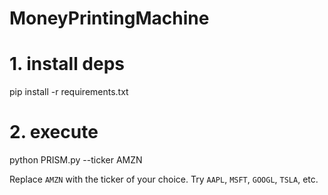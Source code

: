 # MoneyPrintingMachine

# 1. install deps
pip install -r requirements.txt

# 2. execute
python PRISM.py --ticker AMZN

Replace `AMZN` with the ticker of your choice. Try `AAPL`, `MSFT`, `GOOGL`, `TSLA`, etc.
